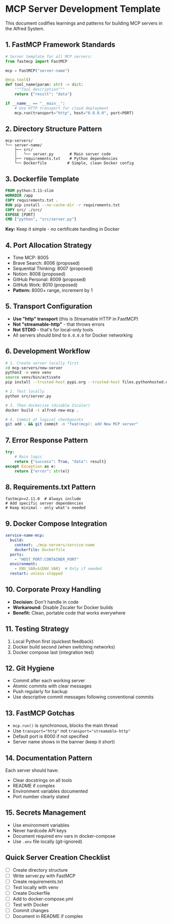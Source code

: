 # MCP Server Development Template

This document codifies learnings and patterns for building MCP servers in the Alfred System.

## 1. FastMCP Framework Standards

```python
# Server template for all MCP servers:
from fastmcp import FastMCP

mcp = FastMCP("server-name")

@mcp.tool()
def tool_name(param: str) -> dict:
    """Tool description"""
    return {"result": "data"}

if __name__ == "__main__":
    # Use HTTP transport for cloud deployment
    mcp.run(transport="http", host="0.0.0.0", port=PORT)
```

## 2. Directory Structure Pattern

```
mcp-servers/
└── server-name/
    ├── src/
    │   └── server.py       # Main server code
    ├── requirements.txt    # Python dependencies
    └── Dockerfile         # Simple, clean Docker config
```

## 3. Dockerfile Template

```dockerfile
FROM python:3.11-slim
WORKDIR /app
COPY requirements.txt .
RUN pip install --no-cache-dir -r requirements.txt
COPY src/ ./src/
EXPOSE [PORT]
CMD ["python", "src/server.py"]
```
**Key:** Keep it simple - no certificate handling in Docker

## 4. Port Allocation Strategy

- Time MCP: 8005
- Brave Search: 8006 (proposed)
- Sequential Thinking: 8007 (proposed)
- Notion: 8008 (proposed)
- GitHub Personal: 8009 (proposed)
- GitHub Work: 8010 (proposed)
- **Pattern:** 8000+ range, increment by 1

## 5. Transport Configuration

- **Use "http" transport** (this is Streamable HTTP in FastMCP)
- **Not "streamable-http"** - that throws errors
- **Not STDIO** - that's for local-only tools
- All servers should bind to `0.0.0.0` for Docker networking

## 6. Development Workflow

```bash
# 1. Create server locally first
cd mcp-servers/new-server
python3 -m venv venv
source venv/bin/activate
pip install --trusted-host pypi.org --trusted-host files.pythonhosted.org [packages]

# 2. Test locally
python src/server.py

# 3. Then dockerize (disable Zscaler)
docker build -t alfred-new-mcp .

# 4. Commit at logical checkpoints
git add . && git commit -m "feat(mcp): add New MCP server"
```

## 7. Error Response Pattern

```python
try:
    # Main logic
    return {"success": True, "data": result}
except Exception as e:
    return {"error": str(e)}
```

## 8. Requirements.txt Pattern

```
fastmcp>=2.11.0  # Always include
# Add specific server dependencies
# Keep minimal - only what's needed
```

## 9. Docker Compose Integration

```yaml
service-name-mcp:
  build:
    context: ./mcp-servers/service-name
    dockerfile: Dockerfile
  ports:
    - "HOST_PORT:CONTAINER_PORT"
  environment:
    - ENV_VAR=${ENV_VAR}  # Only if needed
  restart: unless-stopped
```

## 10. Corporate Proxy Handling

- **Decision:** Don't handle in code
- **Workaround:** Disable Zscaler for Docker builds
- **Benefit:** Clean, portable code that works everywhere

## 11. Testing Strategy

1. Local Python first (quickest feedback)
2. Docker build second (when switching networks)
3. Docker compose last (integration test)

## 12. Git Hygiene

- Commit after each working server
- Atomic commits with clear messages
- Push regularly for backup
- Use descriptive commit messages following conventional commits

## 13. FastMCP Gotchas

- `mcp.run()` is synchronous, blocks the main thread
- Use `transport="http"` not `transport="streamable-http"`
- Default port is 8000 if not specified
- Server name shows in the banner (keep it short)

## 14. Documentation Pattern

Each server should have:
- Clear docstrings on all tools
- README if complex
- Environment variables documented
- Port number clearly stated

## 15. Secrets Management

- Use environment variables
- Never hardcode API keys
- Document required env vars in docker-compose
- Use `.env` file locally (git-ignored)

## Quick Server Creation Checklist

- [ ] Create directory structure
- [ ] Write server.py with FastMCP
- [ ] Create requirements.txt
- [ ] Test locally with venv
- [ ] Create Dockerfile
- [ ] Add to docker-compose.yml
- [ ] Test with Docker
- [ ] Commit changes
- [ ] Document in README if complex